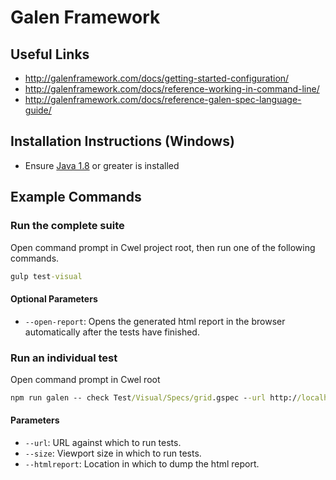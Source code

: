 # Galen Framework


## Useful Links

- http://galenframework.com/docs/getting-started-configuration/
- http://galenframework.com/docs/reference-working-in-command-line/
- http://galenframework.com/docs/reference-galen-spec-language-guide/


## Installation Instructions (Windows)

- Ensure [Java 1.8](http://www.oracle.com/technetwork/java/javase/downloads/jre8-downloads-2133155.html) or greater is installed


## Example Commands

### Run the complete suite

Open command prompt in Cwel project root, then run one of the following commands.

``` cmd
gulp test-visual
```

#### Optional Parameters

- `--open-report`: Opens the generated html report in the browser automatically after the tests have finished.

### Run an individual test

Open command prompt in Cwel root

``` cmd
npm run galen -- check Test/Visual/Specs/grid.gspec --url http://localhost:3000/grid --size 1280x800 --htmlreport tmp/test/visual/reports/html
```

#### Parameters

- `--url`: URL against which to run tests.
- `--size`: Viewport size in which to run tests.
- `--htmlreport`: Location in which to dump the html report.
